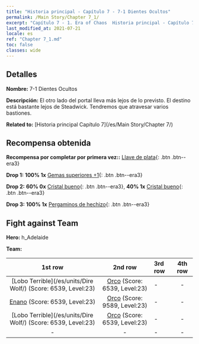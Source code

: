 ```yaml
---
title: "Historia principal - Capítulo 7 - 7-1 Dientes Ocultos"
permalink: /Main Story/Chapter 7_1/
excerpt: "Capítulo 7 - 1. Era of Chaos  Historia principal - Capítulo 7_1. 7-1 Dientes Ocultos"
last_modified_at: 2021-07-21
locale: es
ref: "Chapter 7_1.md"
toc: false
classes: wide
---
```


## Detalles

 **Nombre:** 7-1 Dientes Ocultos

 **Descripción:** El otro lado del portal lleva más lejos de lo previsto. El destino está bastante lejos de Steadwick. Tendremos que atravesar varios bastiones.

 **Related to:** [Historia principal Capítulo 7](/es/Main Story/Chapter 7/)

## Recompensa obtenida

 **Recompensa por completar por primera vez::** [Llave de plata](/ItemsES/con_693/){: .btn .btn--era3}

 **Drop 1:** **100% 1x** [Gemas superiores +1](/ItemsES/mat_23/){: .btn .btn--era3}

 **Drop 2:** **60% 0x** [Cristal bueno](/ItemsES/mat_17/){: .btn .btn--era3}, **40% 1x** [Cristal bueno](/ItemsES/mat_17/){: .btn .btn--era3}

 **Drop 3:** **100% 1x** [Pergaminos de hechizo](/ItemsES/con_694/){: .btn .btn--era3}


## Fight against Team
 **Hero:** h_Adelaide

 **Team:**


  | 1st row | 2nd row | 3rd row | 4th row |
  |:----:|:----:|:----|:----:|
  | [Lobo Terrible](/es/units/Dire Wolf/) (Score: 6539, Level:23)  | [Orco](/es/units/Orc/) (Score: 6539, Level:23)  | - | - |
  | [Enano](/es/units/Dwarf/) (Score: 6539, Level:23)  | [Orco](/es/units/Orc/) (Score: 9589, Level:23)  | - | - |
  | [Lobo Terrible](/es/units/Dire Wolf/) (Score: 6539, Level:23)  | [Orco](/es/units/Orc/) (Score: 6539, Level:23)  | - | - |
  | - | - | - | - |


